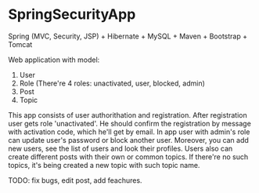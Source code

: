 # SpringSecurityApp
Spring (MVC, Security, JSP) + Hibernate + MySQL + Maven + Bootstrap + Tomcat

Web application with model:
1. User
2. Role (There're 4 roles: unactivated, user, blocked, admin)
3. Post
4. Topic

This app consists of user authorithation and registration. 
After registration user gets role 'unactivated'. He should confirm the registration by message with activation code, which he'll get by email.
In app user with admin's role can update user's password or block another user.
Moreover, you can add new users, see the list of users and look their profiles.
Users also can create different posts with their own or common topics. If there're no such topics, it's being created a new topic with such topic name.

TODO: fix bugs, edit post, add feachures.
